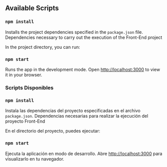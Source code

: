 ## Available Scripts

### `npm install`

Installs the project dependencies specified in the `package.json` file.
Dependencies necessary to carry out the execution of the Front-End project

In the project directory, you can run:

### `npm start`

Runs the app in the development mode.
Open [http://localhost:3000](http://localhost:3000) to view it in your browser.


### Scripts Disponibles
### `npm install`
Instala las dependencias del proyecto especificadas en el archivo `package.json`.
Dependencias necesarias para realizar la ejecución del proyecto Front-End

En el directorio del proyecto, puedes ejecutar:

### `npm start`
Ejecuta la aplicación en modo de desarrollo.
Abre [http://localhost:3000](http://localhost:3000) para visualizarlo en tu navegador.
